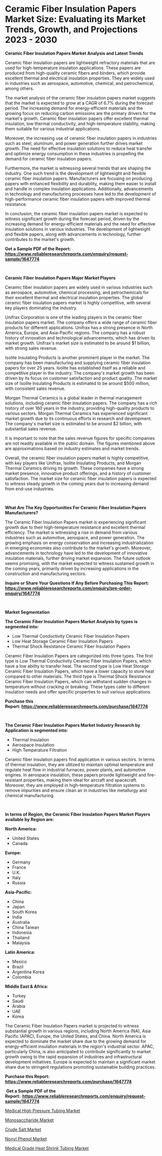 <p><h1>Ceramic Fiber Insulation Papers Market Size: Evaluating its Market Trends, Growth, and Projections 2023 - 2030</h1></p><p><strong>Ceramic Fiber Insulation Papers Market Analysis and Latest Trends</strong></p>
<p><p>Ceramic fiber insulation papers are lightweight refractory materials that are used for high-temperature insulation applications. These papers are produced from high-quality ceramic fibers and binders, which provide excellent thermal and electrical insulation properties. They are widely used in industries such as aerospace, automotive, chemical, and petrochemical, among others.</p><p>The market analysis of the ceramic fiber insulation papers market suggests that the market is expected to grow at a CAGR of 6.7% during the forecast period. The increasing demand for energy-efficient materials and the growing focus on reducing carbon emissions are the primary drivers for the market's growth. Ceramic fiber insulation papers offer excellent thermal insulation, low thermal conductivity, and high-temperature stability, making them suitable for various industrial applications.</p><p>Moreover, the increasing use of ceramic fiber insulation papers in industries such as steel, aluminum, and power generation further drives market growth. The need for effective insulation solutions to reduce heat transfer and optimize energy consumption in these industries is propelling the demand for ceramic fiber insulation papers.</p><p>Furthermore, the market is witnessing several trends that are shaping the industry. One such trend is the development of lightweight and flexible ceramic fiber insulation papers. Manufacturers are focusing on producing papers with enhanced flexibility and durability, making them easier to install and handle in complex insulation applications. Additionally, advancements in technology and manufacturing processes have led to the development of high-performance ceramic fiber insulation papers with improved thermal resistance.</p><p>In conclusion, the ceramic fiber insulation papers market is expected to witness significant growth during the forecast period, driven by the increasing demand for energy-efficient materials and the need for effective insulation solutions in various industries. The development of lightweight and flexible papers, along with advancements in technology, further contributes to the market's growth.</p></p>
<p><strong>Get a Sample PDF of the Report:&nbsp; <a href="https://www.reliableresearchreports.com/enquiry/request-sample/1647774">https://www.reliableresearchreports.com/enquiry/request-sample/1647774</a></strong></p>
<p>&nbsp;</p>
<p><strong>Ceramic Fiber Insulation Papers Major Market Players</strong></p>
<p><p>Ceramic fiber insulation papers are widely used in various industries such as aerospace, automotive, chemical processing, and petrochemicals for their excellent thermal and electrical insulation properties. The global ceramic fiber insulation papers market is highly competitive, with several key players dominating the industry.</p><p>Unifrax Corporation is one of the leading players in the ceramic fiber insulation papers market. The company offers a wide range of ceramic fiber products for different applications. Unifrax has a strong presence in North America, Europe, and Asia-Pacific regions. The company has a robust history of innovation and technological advancements, which has driven its market growth. Unifrax's market size is estimated to be around $1 billion, with strong sales revenue.</p><p>Isolite Insulating Products is another prominent player in the market. The company has been manufacturing and supplying ceramic fiber insulation papers for over 25 years. Isolite has established itself as a reliable and competitive player in the industry. The company's market growth has been driven by its focus on customer satisfaction and product quality. The market size of Isolite Insulating Products is estimated to be around $500 million, with consistent sales revenue.</p><p>Morgan Thermal Ceramics is a global leader in thermal management solutions, including ceramic fiber insulation papers. The company has a rich history of over 160 years in the industry, providing high-quality products to various sectors. Morgan Thermal Ceramics has experienced significant market growth due to its continuous efforts in research and development. The company's market size is estimated to be around $2 billion, with substantial sales revenue.</p><p>It is important to note that the sales revenue figures for specific companies are not readily available in the public domain. The figures mentioned above are approximations based on industry estimates and market trends.</p><p>Overall, the ceramic fiber insulation papers market is highly competitive, with key players like Unifrax, Isolite Insulating Products, and Morgan Thermal Ceramics driving its growth. These companies have a strong market presence, innovative product offerings, and a history of customer satisfaction. The market size for ceramic fiber insulation papers is expected to witness steady growth in the coming years due to increasing demand from end-use industries.</p></p>
<p>&nbsp;</p>
<p><strong>What Are The Key Opportunities For Ceramic Fiber Insulation Papers Manufacturers?</strong></p>
<p><p>The Ceramic Fiber Insulation Papers market is experiencing significant growth due to their high-temperature resistance and excellent thermal efficiency. The market is witnessing a rise in demand from various industries such as automotive, aerospace, and power generation. The growing emphasis on energy conservation and increasing industrialization in emerging economies also contribute to the market's growth. Moreover, advancements in technology have led to the development of innovative insulation materials, further driving market expansion. The future outlook seems promising, with the market expected to witness sustained growth in the coming years, primarily driven by increasing applications in the construction and manufacturing sectors.</p></p>
<p><strong>Inquire or Share Your Questions If Any Before Purchasing This Report: <a href="https://www.reliableresearchreports.com/enquiry/pre-order-enquiry/1647774">https://www.reliableresearchreports.com/enquiry/pre-order-enquiry/1647774</a></strong></p>
<p>&nbsp;</p>
<p><strong>Market Segmentation</strong></p>
<p><strong>The Ceramic Fiber Insulation Papers Market Analysis by types is segmented into:</strong></p>
<p><ul><li>Low Thermal Conductivity Ceramic Fiber Insulation Papers</li><li>Low Heat Storage Ceramic Fiber Insulation Papers</li><li>Thermal Shock Resistance Ceramic Fiber Insulation Papers</li></ul></p>
<p><p>Ceramic Fiber Insulation Papers are categorized into three types. The first type is Low Thermal Conductivity Ceramic Fiber Insulation Papers, which have a low ability to transfer heat. The second type is Low Heat Storage Ceramic Fiber Insulation Papers, which have a lower capacity to store heat compared to other materials. The third type is Thermal Shock Resistance Ceramic Fiber Insulation Papers, which can withstand sudden changes in temperature without cracking or breaking. These types cater to different insulation needs and offer specific properties to suit various applications.</p></p>
<p><strong>Purchase this Report:&nbsp;<a href="https://www.reliableresearchreports.com/purchase/1647774">https://www.reliableresearchreports.com/purchase/1647774</a></strong></p>
<p>&nbsp;</p>
<p><strong>The Ceramic Fiber Insulation Papers Market Industry Research by Application is segmented into:</strong></p>
<p><ul><li>Thermal Insulation</li><li>Aerospace Insulation</li><li>High Temperature Filtration</li></ul></p>
<p><p>Ceramic fiber insulation papers find application in various sectors. In terms of thermal insulation, they are utilized to maintain optimal temperature and regulate heat flow in industrial furnaces, power plants, and automotive engines. In aerospace insulation, these papers provide lightweight and fire-resistant properties, making them ideal for aircraft and spacecraft. Moreover, they are employed in high-temperature filtration systems to remove impurities and ensure clean air in industries like metallurgy and chemical manufacturing.</p></p>
<p>&nbsp;</p>
<p><strong>In terms of Region, the Ceramic Fiber Insulation Papers Market Players available by Region are:</strong></p>
<p>
    <p> <strong> North America: </strong>
        <ul>
            <li>United States</li>
            <li>Canada</li>
        </ul>
        </p> 
    <p> <strong> Europe: </strong>
        <ul>
            <li>Germany</li>
            <li>France</li>
            <li>U.K.</li>
            <li>Italy</li>
            <li>Russia</li>
        </ul>
        </p> 
    <p> <strong> Asia-Pacific: </strong>
        <ul>
            <li>China</li>
            <li>Japan</li>
            <li>South Korea</li>
            <li>India</li>
            <li>Australia</li>
            <li>China Taiwan</li>
            <li>Indonesia</li>
            <li>Thailand</li>
            <li>Malaysia</li>
        </ul>
        </p> 
    <p> <strong> Latin America: </strong>
        <ul>
            <li>Mexico</li>
            <li>Brazil</li>
            <li>Argentina Korea</li>
            <li>Colombia</li>
        </ul>
        </p> 
    <p> <strong> Middle East & Africa: </strong>
        <ul>
            <li>Turkey</li>
            <li>Saudi</li>
            <li>Arabia</li>
            <li>UAE</li>
            <li>Korea</li>
        </ul>
    </p>
    </p>
<p><p>The Ceramic Fiber Insulation Papers market is projected to witness substantial growth in various regions, including North America (NA), Asia Pacific (APAC), Europe, the United States, and China. North America is expected to dominate the market share due to the growing demand for energy-efficient insulation materials in the region's industrial sector. APAC, particularly China, is also anticipated to contribute significantly to market growth owing to the rapid expansion of industries and infrastructural development initiatives. Europe is expected to maintain a significant market share due to stringent regulations promoting sustainable building practices.</p></p>
<p><strong>Purchase this Report: <a href="https://www.reliableresearchreports.com/purchase/1647774">https://www.reliableresearchreports.com/purchase/1647774</a></strong></p>
<p>&nbsp;<strong>Get a Sample PDF of the Report:&nbsp;&nbsp;<a href="https://www.reliableresearchreports.com/enquiry/request-sample/1647774">https://www.reliableresearchreports.com/enquiry/request-sample/1647774</a></strong></p>
<p><strong></strong></p>
<p><p><a href="https://github.com/ashepherd82/Market-Research-Report-List-1/blob/main/medical-high-pressure-tubing-market.md">Medical High Pressure Tubing Market</a></p><p><a href="https://medium.com/@kennethjensen27/monosaccharide-market-exploring-market-share-market-trends-and-future-growth-7a2e38e7402a">Monosaccharide Market</a></p><p><a href="https://medium.com/@angelageorge32/decoding-crude-salt-market-metrics-market-share-trends-and-growth-patterns-434be0c9fd9d">Crude Salt Market</a></p><p><a href="https://medium.com/@patriciaday39/nonyl-phenol-market-trends-forecast-and-competitive-analysis-to-2030-8ec37feaeb58">Nonyl Phenol Market</a></p><p><a href="https://github.com/FassouRP/Market-Research-Report-List-1/blob/main/medical-grade-heat-shrink-tubing-market.md">Medical Grade Heat Shrink Tubing Market</a></p></p>